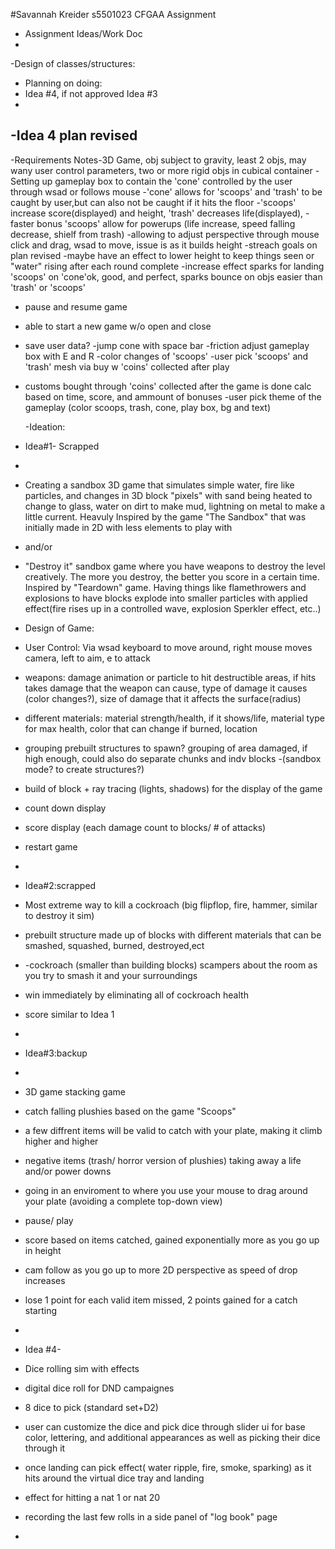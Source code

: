 #Savannah Kreider s5501023 CFGAA Assignment
- Assignment Ideas/Work Doc
-
-Design of classes/structures:

- Planning on doing:
- Idea #4, if not approved Idea #3
-
-Idea 4 plan revised
-
-Requirements Notes-3D Game, obj subject to gravity, least 2 objs, may wany user control parameters, two or more rigid objs in cubical container
-Setting up gameplay box to contain the 'cone' controlled by the user through wsad or follows mouse
-'cone' allows for 'scoops' and 'trash' to be caught by user,but can also not be caught if it hits the floor
-'scoops' increase score(displayed) and height, 'trash' decreases life(displayed),
-faster bonus 'scoops' allow for powerups (life increase, speed falling decrease, shielf from trash)
-allowing to adjust perspective through mouse click and drag, wsad to move, issue is as it builds height
-streach goals on plan revised
-maybe have an effect to lower height to keep things seen or "water" rising after each round complete
-increase effect sparks for landing 'scoops' on 'cone'ok, good, and perfect, sparks bounce on objs easier than 'trash' or 'scoops'
- pause and resume game
- able to start a new game w/o open and close 
- save user data?
-jump cone with space bar
-friction adjust gameplay box with E and R
-color changes of 'scoops'
-user pick 'scoops' and 'trash' mesh via buy w 'coins' collected after play
- customs bought through 'coins' collected after the game is done calc based on time, score, and ammount of bonuses
-user pick theme of the gameplay (color scoops, trash, cone, play box, bg and text)

  -Ideation:
- Idea#1- Scrapped
-
- Creating a sandbox 3D game that simulates simple water, fire like particles, and changes in 3D block "pixels" with sand being heated to change to glass, water on dirt to make mud, lightning on metal to make a little current. Heavuly Inspired by the game "The Sandbox" that was initially made in 2D with less elements to play with
- and/or
- "Destroy it" sandbox game where you have weapons to destroy the level creatively. The more you destroy, the better you score in a certain time. Inspired by "Teardown" game. Having things like flamethrowers and explosions to have blocks explode into smaller particles with applied effect(fire rises up in a controlled wave, explosion Sperkler effect, etc..)
- Design of Game:
- User Control: Via wsad keyboard to move around, right mouse moves camera, left to aim, e to attack
- weapons: damage animation or particle to hit destructible areas, if hits takes damage that the weapon can cause, type of damage it causes (color changes?), size of damage that it affects the surface(radius)
- different materials: material strength/health, if it shows/life, material type for max health, color that can change if burned, location
- grouping prebuilt structures to spawn? grouping of area damaged, if high enough, could also do separate chunks and indv blocks
-(sandbox mode? to create structures?)
- build of block + ray tracing (lights, shadows) for the display of the game
- count down display
- score display (each damage count to blocks/ # of attacks)
- restart game
-  
- Idea#2:scrapped
-  Most extreme way to kill a cockroach (big flipflop, fire, hammer, similar to destroy it sim)
-  prebuilt structure made up of blocks with different materials that can be smashed, squashed, burned, destroyed,ect
-  -cockroach (smaller than building blocks) scampers about the room as you try to smash it and your surroundings
-  win immediately by eliminating all of cockroach health
-  score similar to Idea 1
-
- Idea#3:backup
-
- 3D game stacking game
- catch falling plushies based on the game "Scoops"
- a few diffrent items will be valid to catch with your plate, making it climb higher and higher
- negative items (trash/ horror version of plushies) taking away a life and/or power downs 
- going in an enviroment to where you use your mouse to drag around your plate (avoiding a complete top-down view)
- pause/ play
- score based on items catched, gained exponentially more as you go up in height
- cam follow as you go up to more 2D perspective as speed of drop increases
- lose 1 point for each valid item missed, 2 points gained for a catch starting
-
- Idea #4- 
- Dice rolling sim with effects
- digital dice roll for DND campaignes
- 8 dice to pick (standard set+D2)
- user can customize the dice and pick dice through slider ui for base color, lettering, and additional appearances as well as picking their dice through it
- once landing can pick effect( water ripple, fire, smoke, sparking) as it hits around the virtual dice tray and landing
- effect for hitting a nat 1 or nat 20
- recording the last few rolls in a side panel of "log book" page 
-
